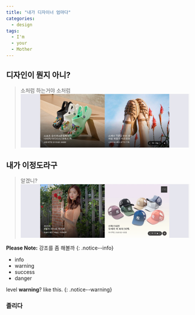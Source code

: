 ```yaml
---
title: "내가 디자이너 엄마다"
categories:
  - design
tags:
  - I'm
  - your
  - Mother
---
```


## 디자인이 뭔지 아니?
> 소처럼 하는거야 소처럼
![img.png](/assets/images/20210814/main_01.png)

## 내가 이정도라구
> 알겠니?
![img_1.png](/assets/images/20210814/main_02.png)

**Please Note:** 강조를 좀 해볼까
{: .notice--info}
- info
- warning
- success
- danger

level **warning**? like this.
{: .notice--warning}

### 졸리다